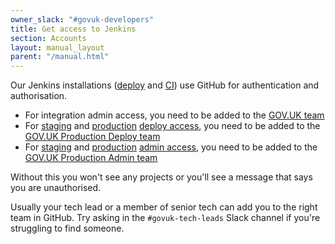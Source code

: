 ```yaml
---
owner_slack: "#govuk-developers"
title: Get access to Jenkins
section: Accounts
layout: manual_layout
parent: "/manual.html"
---
```


Our Jenkins installations ([deploy](https://deploy.integration.publishing.service.gov.uk/) and [CI](https://ci.integration.publishing.service.gov.uk/)) use GitHub for authentication and authorisation.

- For integration admin access, you need to be added to the [GOV.UK team][]
- For [staging][] and [production][] [deploy access](manual/rules-for-getting-production-access.html#production-deploy-access), you need to be added to the [GOV.UK Production Deploy team][]
- For [staging][] and [production][] [admin access](manual/rules-for-getting-production-access.html#production-admin-access), you need to be added to the [GOV.UK Production Admin team][]

Without this you won't see any projects or you'll see a message that says you are unauthorised.

Usually your tech lead or a member of senior tech can add you to the right team in GitHub. Try asking in the `#govuk-tech-leads` Slack channel if you're struggling to find someone.

[GOV.UK team]: https://github.com/orgs/alphagov/teams/gov-uk
[GOV.UK Production Admin team]: https://github.com/orgs/alphagov/teams/gov-uk-production
[GOV.UK Production Deploy team]: https://github.com/orgs/alphagov/teams/gov-uk-production-deploy
[staging]: https://deploy.blue.staging.govuk.digital/
[production]: https://deploy.blue.production.govuk.digital/
